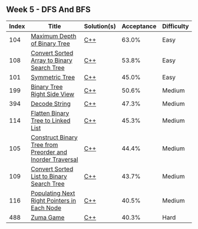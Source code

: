 ## Week 5 - DFS And BFS
Index|Title|Solution(s)|Acceptance|Difficulty
-|-|-|-|-
104|[Maximum Depth of Binary Tree](https://leetcode.com/problems/maximum-depth-of-binary-tree)|[C++](./104.maximum-depth-of-binary-tree.cpp)|63.0%|Easy
108|[Convert Sorted Array to Binary Search Tree](https://leetcode.com/problems/convert-sorted-array-to-binary-search-tree)|[C++](./108.convert-sorted-array-to-binary-search-tree.cpp)|53.8%|Easy
101|[Symmetric Tree](https://leetcode.com/problems/symmetric-tree)|[C++](./101.symmetric-tree.cpp)|45.0%|Easy
199|[Binary Tree Right Side View](https://leetcode.com/problems/binary-tree-right-side-view)|[C++](./199.binary-tree-right-side-view.cpp)|50.6%|Medium
394|[Decode String](https://leetcode.com/problems/decode-string)|[C++](./394.decode-string.cpp)|47.3%|Medium
114|[Flatten Binary Tree to Linked List](https://leetcode.com/problems/flatten-binary-tree-to-linked-list)|[C++](./114.flatten-binary-tree-to-linked-list.cpp)|45.3%|Medium
105|[Construct Binary Tree from Preorder and Inorder Traversal](https://leetcode.com/problems/construct-binary-tree-from-preorder-and-inorder-traversal)|[C++](./105.construct-binary-tree-from-preorder-and-inorder-traversal.cpp)|44.4%|Medium
109|[Convert Sorted List to Binary Search Tree](https://leetcode.com/problems/convert-sorted-list-to-binary-search-tree)|[C++](./109.convert-sorted-list-to-binary-search-tree.cpp)|43.7%|Medium
116|[Populating Next Right Pointers in Each Node](https://leetcode.com/problems/populating-next-right-pointers-in-each-node)|[C++](./116.populating-next-right-pointers-in-each-node.cpp)|40.5%|Medium
488|[Zuma Game](https://leetcode.com/problems/zuma-game)|[C++](./488.zuma-game.cpp)|40.3%|Hard
